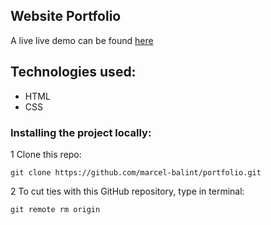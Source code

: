 ## Website Portfolio

A live live demo can be found [here](https://marcel-balint.github.io/portfolio_web/)

## Technologies used:

- HTML
- CSS

### Installing the project locally:

1 Clone this repo:

`git clone https://github.com/marcel-balint/portfolio.git`

2 To cut ties with this GitHub repository, type in terminal:

`git remote rm origin`
